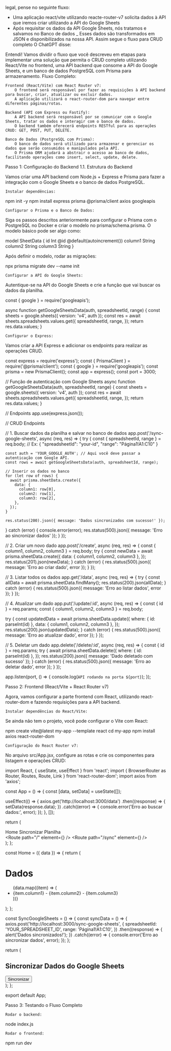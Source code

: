 legal, pense no seguinte fluxo:

- Uma aplicação react/vite utilizando reacte-router-v7 solicita dados à API que iremos criar utilizando a API do Google Sheets
- Após requisitar os dados da API Google Sheets, nós tratamos e salvamos no Banco de dados 
_ Esses dados são transformados em JSON e disponibilizados na nossa API. Assim segue o fluxo para CRUD completo 
O ChatGPT disse:

Entendi! Vamos dividir o fluxo que você descreveu em etapas para implementar uma solução que permita o CRUD completo utilizando React/Vite no frontend, uma API backend que consome a API do Google Sheets, e um banco de dados PostgreSQL com Prisma para armazenamento.
Fluxo Completo:

    Frontend (React/Vite) com React Router v7:
        O frontend será responsável por fazer as requisições à API backend para buscar, criar, atualizar ou excluir dados.
        A aplicação utilizará o react-router-dom para navegar entre diferentes páginas/rotas.

    Backend (API com Express ou Fastify):
        A API backend será responsável por se comunicar com o Google Sheets, tratar os dados e interagir com o banco de dados.
        O backend também oferecerá endpoints RESTful para as operações CRUD: GET, POST, PUT, DELETE.

    Banco de Dados (PostgreSQL com Prisma):
        O banco de dados será utilizado para armazenar e gerenciar os dados que serão consumidos e manipulados pela API.
        O Prisma ORM ajudará a abstrair o acesso ao banco de dados, facilitando operações como insert, select, update, delete.

Passo 1: Configuração do Backend
1.1. Estrutura do Backend

Vamos criar uma API backend com Node.js + Express e Prisma para fazer a integração com o Google Sheets e o banco de dados PostgreSQL.

    Instalar dependências:

npm init -y
npm install express prisma @prisma/client axios googleapis

    Configurar o Prisma e o Banco de Dados:

Siga os passos descritos anteriormente para configurar o Prisma com o PostgreSQL no Docker e criar o modelo no prisma/schema.prisma. O modelo básico pode ser algo como:

model SheetData {
  id      Int    @id @default(autoincrement())
  column1 String
  column2 String
  column3 String
}

Após definir o modelo, rodar as migrações:

npx prisma migrate dev --name init

    Configurar a API do Google Sheets:

Autentique-se na API do Google Sheets e crie a função que vai buscar os dados da planilha.

const { google } = require('googleapis');

async function getGoogleSheetsData(auth, spreadsheetId, range) {
  const sheets = google.sheets({ version: 'v4', auth });
  const res = await sheets.spreadsheets.values.get({
    spreadsheetId,
    range,
  });
  return res.data.values;
}

    Configurar o Express:

Vamos criar a API Express e adicionar os endpoints para realizar as operações CRUD.

const express = require('express');
const { PrismaClient } = require('@prisma/client');
const { google } = require('googleapis');
const prisma = new PrismaClient();
const app = express();
const port = 3000;

// Função de autenticação com Google Sheets
async function getGoogleSheetsData(auth, spreadsheetId, range) {
  const sheets = google.sheets({ version: 'v4', auth });
  const res = await sheets.spreadsheets.values.get({
    spreadsheetId,
    range,
  });
  return res.data.values;
}

// Endpoints
app.use(express.json());

// CRUD Endpoints

// 1. Buscar dados da planilha e salvar no banco de dados
app.post('/sync-google-sheets', async (req, res) => {
  try {
    const { spreadsheetId, range } = req.body; // Ex: { "spreadsheetId": "your-id", "range": "Página1!A1:C10" }
    
    const auth = 'YOUR_GOOGLE_AUTH'; // Aqui você deve passar a autenticação com Google API.
    const rows = await getGoogleSheetsData(auth, spreadsheetId, range);

    // Inserir os dados no banco
    for (let row of rows) {
      await prisma.sheetData.create({
        data: {
          column1: row[0],
          column2: row[1],
          column3: row[2],
        },
      });
    }

    res.status(200).json({ message: 'Dados sincronizados com sucesso!' });
  } catch (error) {
    console.error(error);
    res.status(500).json({ message: 'Erro ao sincronizar dados' });
  }
});

// 2. Criar um novo dado
app.post('/create', async (req, res) => {
  const { column1, column2, column3 } = req.body;
  try {
    const newData = await prisma.sheetData.create({
      data: { column1, column2, column3 },
    });
    res.status(201).json(newData);
  } catch (error) {
    res.status(500).json({ message: 'Erro ao criar dado', error });
  }
});

// 3. Listar todos os dados
app.get('/data', async (req, res) => {
  try {
    const allData = await prisma.sheetData.findMany();
    res.status(200).json(allData);
  } catch (error) {
    res.status(500).json({ message: 'Erro ao listar dados', error });
  }
});

// 4. Atualizar um dado
app.put('/update/:id', async (req, res) => {
  const { id } = req.params;
  const { column1, column2, column3 } = req.body;

  try {
    const updatedData = await prisma.sheetData.update({
      where: { id: parseInt(id) },
      data: { column1, column2, column3 },
    });
    res.status(200).json(updatedData);
  } catch (error) {
    res.status(500).json({ message: 'Erro ao atualizar dado', error });
  }
});

// 5. Deletar um dado
app.delete('/delete/:id', async (req, res) => {
  const { id } = req.params;
  try {
    await prisma.sheetData.delete({
      where: { id: parseInt(id) },
    });
    res.status(200).json({ message: 'Dado deletado com sucesso' });
  } catch (error) {
    res.status(500).json({ message: 'Erro ao deletar dado', error });
  }
});

app.listen(port, () => {
  console.log(`API rodando na porta ${port}`);
});

Passo 2: Frontend (React/Vite + React Router v7)

Agora, vamos configurar a parte frontend com React, utilizando react-router-dom e fazendo requisições para a API backend.

    Instalar dependências do React/Vite:

Se ainda não tem o projeto, você pode configurar o Vite com React:

npm create vite@latest my-app --template react
cd my-app
npm install axios react-router-dom

    Configuração do React Router v7:

No arquivo src/App.jsx, configure as rotas e crie os componentes para listagem e operações CRUD:

import React, { useState, useEffect } from 'react';
import { BrowserRouter as Router, Routes, Route, Link } from 'react-router-dom';
import axios from 'axios';

const App = () => {
  const [data, setData] = useState([]);

  useEffect(() => {
    axios.get('http://localhost:3000/data')
      .then((response) => {
        setData(response.data);
      })
      .catch((error) => {
        console.error('Erro ao buscar dados:', error);
      });
  }, []);

  return (
    <Router>
      <div>
        <nav>
          <Link to="/">Home</Link>
          <Link to="/sync">Sincronizar Planilha</Link>
        </nav>
        <Routes>
          <Route path="/" element={<Home data={data} />} />
          <Route path="/sync" element={<SyncGoogleSheets />} />
        </Routes>
      </div>
    </Router>
  );
};

const Home = ({ data }) => {
  return (
    <div>
      <h1>Dados</h1>
      <ul>
        {data.map((item) => (
          <li key={item.id}>{item.column1} - {item.column2} - {item.column3}</li>
        ))}
      </ul>
    </div>
  );
};

const SyncGoogleSheets = () => {
  const syncData = () => {
    axios.post('http://localhost:3000/sync-google-sheets', {
      spreadsheetId: 'YOUR_SPREADSHEET_ID',
      range: 'Página1!A1:C10',
    })
    .then((response) => {
      alert('Dados sincronizados!');
    })
    .catch((error) => {
      console.error('Erro ao sincronizar dados', error);
    });
  };

  return (
    <div>
      <h2>Sincronizar Dados do Google Sheets</h2>
      <button onClick={syncData}>Sincronizar</button>
    </div>
  );
};

export default App;

Passo 3: Testando o Fluxo Completo

    Rodar o backend:

node index.js

    Rodar o frontend:

npm run dev
